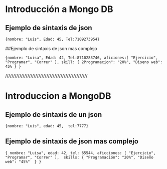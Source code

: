# Introducción a Mongo DB

## Ejemplo de sintaxis de json

`
{nombre: "Luis", Edad: 45, Tel:7109273954}
`

##Ejemplo de sintaxis de json mas complejo

`
{nombre: "Luisa", Edad: 42, Tel:8710283746,
aficiones:[
        "Ejercicio",
        "Programar",
        "Correr"
    ],
    skill: {
        2Programacion": "20%",
        "Diseno web": 45%
    }
}
`



////////////////////////////////////////////////////




# Introduccion a MongoDB 

## Ejemplo de sintaxis de un json

`
{nombre: "Luis", edad: 45, 
  tel:7777}
`
## Ejemplo de sintaxis de json mas complejo
`
{
    nombre: "Luisa",
    edad: 42,
    tel: 65544,
    aficciones: [
        "Ejercicio",
        "Programar",
        "Correr"
    ], 
    skills: {
        "Programación": "20%",
        "Diseño web": "45%" 
    }
}
`
